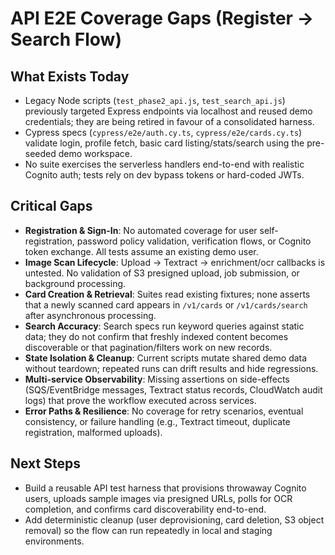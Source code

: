 # API E2E Coverage Gaps (Register → Search Flow)

## What Exists Today
- Legacy Node scripts (`test_phase2_api.js`, `test_search_api.js`) previously targeted Express endpoints via localhost and reused demo credentials; they are being retired in favour of a consolidated harness.
- Cypress specs (`cypress/e2e/auth.cy.ts`, `cypress/e2e/cards.cy.ts`) validate login, profile fetch, basic card listing/stats/search using the pre-seeded demo workspace.
- No suite exercises the serverless handlers end-to-end with realistic Cognito auth; tests rely on dev bypass tokens or hard-coded JWTs.

## Critical Gaps
- **Registration & Sign-In**: No automated coverage for user self-registration, password policy validation, verification flows, or Cognito token exchange. All tests assume an existing demo user.
- **Image Scan Lifecycle**: Upload → Textract → enrichment/ocr callbacks is untested. No validation of S3 presigned upload, job submission, or background processing.
- **Card Creation & Retrieval**: Suites read existing fixtures; none asserts that a newly scanned card appears in `/v1/cards` or `/v1/cards/search` after asynchronous processing.
- **Search Accuracy**: Search specs run keyword queries against static data; they do not confirm that freshly indexed content becomes discoverable or that pagination/filters work on new records.
- **State Isolation & Cleanup**: Current scripts mutate shared demo data without teardown; repeated runs can drift results and hide regressions.
- **Multi-service Observability**: Missing assertions on side-effects (SQS/EventBridge messages, Textract status records, CloudWatch audit logs) that prove the workflow executed across services.
- **Error Paths & Resilience**: No coverage for retry scenarios, eventual consistency, or failure handling (e.g., Textract timeout, duplicate registration, malformed uploads).

## Next Steps
- Build a reusable API test harness that provisions throwaway Cognito users, uploads sample images via presigned URLs, polls for OCR completion, and confirms card discoverability end-to-end.
- Add deterministic cleanup (user deprovisioning, card deletion, S3 object removal) so the flow can run repeatedly in local and staging environments.
